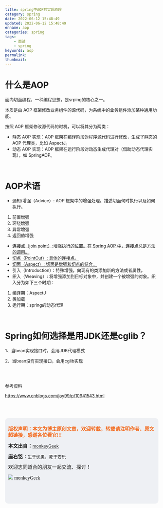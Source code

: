 ```yaml
---
title: spring中AOP的实现原理
category: spring
date: 2022-06-12 15:48:49
updated: 2022-06-12 15:48:49
enname: aop
categories: spring
tags:
	- 面试
	- spring
keywords: aop
permalink:
thumbnail:
---
```


# 什么是AOP

面向切面编程，一种编程思想，是srping的核心之一。<!--more-->

本质是由 AOP 框架修改业务组件的源代码，为系统中的业务组件添加某种通用功能。

按照 AOP 框架修改源代码的时机，可以将其分为两类：

- 静态 AOP 实现：AOP 框架在编译阶段对程序源代码进行修改，生成了静态的 AOP 代理类，比如 AspectJ。
- 动态 AOP 实现：AOP 框架在运行阶段对动态生成代理对（借助动态代理实现），如 SpringAOP。

</br>

# AOP术语

- 通知/增强（Advice）: AOP 框架中的增强处理。描述切面何时执行以及如何执行。

1. 前置增强
2. 环绕增强
3. 异常增强
4. 返回值增强

- <u>连接点（join point）:增强执行的位置。在 Spring AOP 中，连接点总是方法的调用。</u>
- <u>切点（PointCut）: 具体的连接点。</u>
- <u>切面（Aspect）: 切面是增强和切点的结合。</u>
- 引入（Introduction）：特殊增强，向现有的类添加新的方法或者属性。
- 织入（Weaving）: 将增强添加到目标对象中，并创建一个被增强的对象。织入分为如下三个时期：

1. 编译期：AspectJ
2. 类加载
3. 运行期：spring的动态代理



</br>

# Spring如何选择是用JDK还是cglib？

1、当bean实现接口时，会用JDK代理模式

2、当bean没有实现接口，会用cglib实现

</br>





</br>

参考资料

https://www.cnblogs.com/joy99/p/10941543.html



</br>

</br>

</br>

<script>
var _hmt = _hmt || [];
(function() {
  var hm = document.createElement("script");
  hm.src = "https://hm.baidu.com/hm.js?2f798e6b269c8a40f12bef25d7f1876d";
  var s = document.getElementsByTagName("script")[0]; 
  s.parentNode.insertBefore(hm, s);
})();
</script>

<div style="height:260px; background-color:rgb(238,240,244); padding:10px;border-radius:10px;">
    <p style="color:#f36c21;font:bold 16px/20px 'kaiTi';">
      版权声明：本文为博主原创文章，欢迎转载，转载请注明作者、原文超链接，感谢各位看官!!!
    </p>
    <p>
      <span style="font:bold 16px/20px 'kaiTi';">本文出自：</span><a href="https://monkeyGeek369.github.io">monkeyGeek</a> 
    </p>
    <p>
      <span style="font:bold 16px/20px 'kaiTi';">座右铭：</span><span>生于忧患，死于安乐</span> 
    </p>
    <p>
      <span style="font:16px/20px 'kaiTi';">欢迎志同道合的朋友一起交流、探讨！</span> 
    </p>
    <img style="height:auto; width:auto;flot:left;" src="../../../../image/monkey64.png" /><span style="font:16px/20px 'kaiTi';flot:left;">   monkeyGeek</span>


